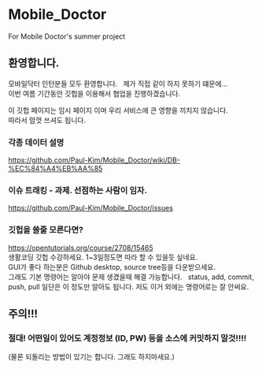 # Mobile_Doctor
For Mobile Doctor's summer project

## 환영합니다.  
모바일닥터 인턴분들 모두 환영합니다.  
제가 직접 같이 하지 못하기 떄문에...   
이번 여름 기간동안 깃헙을 이용해서 협업을 진행하겠습니다.   
  
이 깃헙 페이지는 임시 페이지 이며 우리 서비스에 큰 영향을 끼치지 않습니다.  
따라서 맘껏 쓰셔도 됩니다.  
   
### 각종 데이터 설명
https://github.com/Paul-Kim/Mobile_Doctor/wiki/DB-%EC%84%A4%EB%AA%85  
   
### 이슈 트래킹 - 과제. 선점하는 사람이 임자.
https://github.com/Paul-Kim/Mobile_Doctor/issues  
   
### 깃헙을 쓸줄 모른다면?
https://opentutorials.org/course/2708/15465  
생활코딩 깃헙 수강하세요. 1~3일정도면 따라 할 수 있을듯 싶네요.  
GUI가 좋다 하는분은 Github desktop, source tree등을 다운받으세요.   
그래도 기본 명령어는 알아야 문제 생겼을때 해결 가능합니다.  
status, add, commit, push, pull 일단은 이 정도만 알아도 됩니다. 저도 이거 외에는 명령어로는 잘 안써요.  

## 주의!!!   
### 절대! 어떤일이 있어도 계정정보 (ID, PW) 등을 소스에 커밋하지 말것!!!!   
(물론 되돌리는 방법이 있기는 합니다. 그래도 하지마세요.)  
